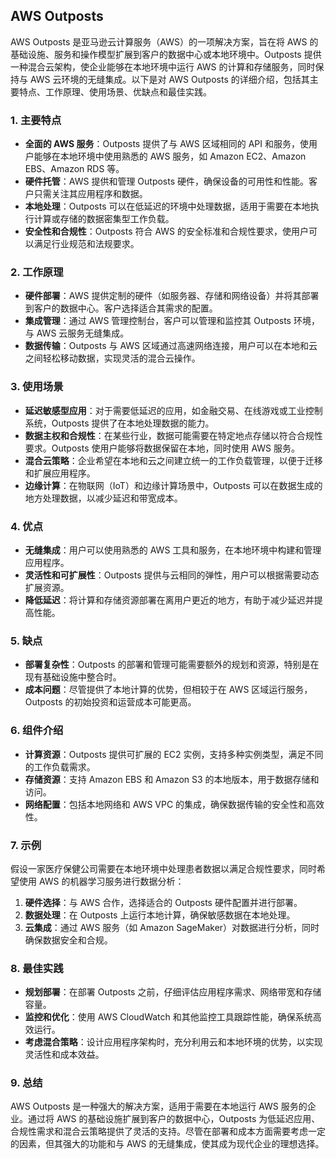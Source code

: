 ## AWS Outposts

AWS Outposts 是亚马逊云计算服务（AWS）的一项解决方案，旨在将 AWS 的基础设施、服务和操作模型扩展到客户的数据中心或本地环境中。Outposts 提供一种混合云架构，使企业能够在本地环境中运行 AWS 的计算和存储服务，同时保持与 AWS 云环境的无缝集成。以下是对 AWS Outposts 的详细介绍，包括其主要特点、工作原理、使用场景、优缺点和最佳实践。

### 1. **主要特点**

- **全面的 AWS 服务**：Outposts 提供了与 AWS 区域相同的 API 和服务，使用户能够在本地环境中使用熟悉的 AWS 服务，如 Amazon EC2、Amazon EBS、Amazon RDS 等。
- **硬件托管**：AWS 提供和管理 Outposts 硬件，确保设备的可用性和性能。客户只需关注其应用程序和数据。
- **本地处理**：Outposts 可以在低延迟的环境中处理数据，适用于需要在本地执行计算或存储的数据密集型工作负载。
- **安全性和合规性**：Outposts 符合 AWS 的安全标准和合规性要求，使用户可以满足行业规范和法规要求。

### 2. **工作原理**

- **硬件部署**：AWS 提供定制的硬件（如服务器、存储和网络设备）并将其部署到客户的数据中心。客户选择适合其需求的配置。
- **集成管理**：通过 AWS 管理控制台，客户可以管理和监控其 Outposts 环境，与 AWS 云服务无缝集成。
- **数据传输**：Outposts 与 AWS 区域通过高速网络连接，用户可以在本地和云之间轻松移动数据，实现灵活的混合云操作。

### 3. **使用场景**

- **延迟敏感型应用**：对于需要低延迟的应用，如金融交易、在线游戏或工业控制系统，Outposts 提供了在本地处理数据的能力。
- **数据主权和合规性**：在某些行业，数据可能需要在特定地点存储以符合合规性要求。Outposts 使用户能够将数据保留在本地，同时使用 AWS 服务。
- **混合云策略**：企业希望在本地和云之间建立统一的工作负载管理，以便于迁移和扩展应用程序。
- **边缘计算**：在物联网（IoT）和边缘计算场景中，Outposts 可以在数据生成的地方处理数据，以减少延迟和带宽成本。

### 4. **优点**

- **无缝集成**：用户可以使用熟悉的 AWS 工具和服务，在本地环境中构建和管理应用程序。
- **灵活性和可扩展性**：Outposts 提供与云相同的弹性，用户可以根据需要动态扩展资源。
- **降低延迟**：将计算和存储资源部署在离用户更近的地方，有助于减少延迟并提高性能。

### 5. **缺点**

- **部署复杂性**：Outposts 的部署和管理可能需要额外的规划和资源，特别是在现有基础设施中整合时。
- **成本问题**：尽管提供了本地计算的优势，但相较于在 AWS 区域运行服务，Outposts 的初始投资和运营成本可能更高。

### 6. **组件介绍**

- **计算资源**：Outposts 提供可扩展的 EC2 实例，支持多种实例类型，满足不同的工作负载需求。
- **存储资源**：支持 Amazon EBS 和 Amazon S3 的本地版本，用于数据存储和访问。
- **网络配置**：包括本地网络和 AWS VPC 的集成，确保数据传输的安全性和高效性。

### 7. **示例**

假设一家医疗保健公司需要在本地环境中处理患者数据以满足合规性要求，同时希望使用 AWS 的机器学习服务进行数据分析：

1. **硬件选择**：与 AWS 合作，选择适合的 Outposts 硬件配置并进行部署。
2. **数据处理**：在 Outposts 上运行本地计算，确保敏感数据在本地处理。
3. **云集成**：通过 AWS 服务（如 Amazon SageMaker）对数据进行分析，同时确保数据安全和合规。

### 8. **最佳实践**

- **规划部署**：在部署 Outposts 之前，仔细评估应用程序需求、网络带宽和存储容量。
- **监控和优化**：使用 AWS CloudWatch 和其他监控工具跟踪性能，确保系统高效运行。
- **考虑混合策略**：设计应用程序架构时，充分利用云和本地环境的优势，以实现灵活性和成本效益。

### 9. **总结**

AWS Outposts 是一种强大的解决方案，适用于需要在本地运行 AWS 服务的企业。通过将 AWS 的基础设施扩展到客户的数据中心，Outposts 为低延迟应用、合规性需求和混合云策略提供了灵活的支持。尽管在部署和成本方面需要考虑一定的因素，但其强大的功能和与 AWS 的无缝集成，使其成为现代企业的理想选择。
